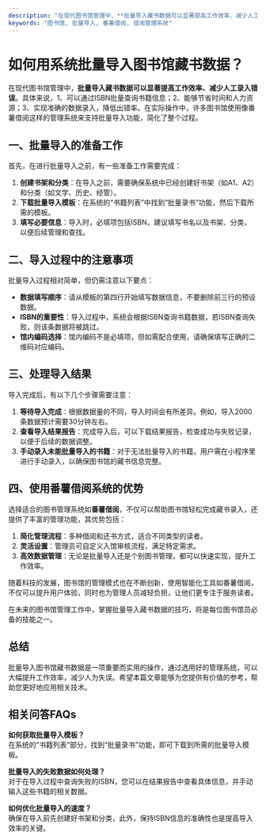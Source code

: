 ```yaml
---
description: "在现代图书馆管理中，**批量导入藏书数据可以显著提高工作效率、减少人工录入错误**。具体来说，1、可以通过ISBN批量查询书籍信息；2、能够节省时间和人力资源；3、实现准确的数据录入，降低出错率。在实际操作中，许多图书馆使用像番薯借阅这样的管理系统来支持批量导入功能，简化了整个过程。"
keywords: "图书馆, 批量导入, 番薯借阅, 借阅管理系统"
---
```

# 如何用系统批量导入图书馆藏书数据？

在现代图书馆管理中，**批量导入藏书数据可以显著提高工作效率、减少人工录入错误**。具体来说，1、可以通过ISBN批量查询书籍信息；2、能够节省时间和人力资源；3、实现准确的数据录入，降低出错率。在实际操作中，许多图书馆使用像番薯借阅这样的管理系统来支持批量导入功能，简化了整个过程。

## **一、批量导入的准备工作**

首先，在进行批量导入之前，有一些准备工作需要完成：

1. **创建书架和分类**：在导入之前，需要确保系统中已经创建好书架（如A1、A2）和分类（如文学、历史、经管）。
2. **下载批量导入模板**：在系统的“书籍列表”中找到“批量录书”功能，然后下载所需的模板。
3. **填写必要信息**：导入时，必填项包括ISBN，建议填写书名以及书架、分类，以便后续管理和查找。

## **二、导入过程中的注意事项**

批量导入过程相对简单，但仍需注意以下要点：

- **数据填写顺序**：请从模板的第四行开始填写数据信息，不要删除前三行的预设数据。
- **ISBN的重要性**：导入过程中，系统会根据ISBN查询书籍数据，若ISBN查询失败，则该条数据将被跳过。
- **馆内编码选择**：馆内编码不是必填项，但如需配合使用，请确保填写正确的二维码对应编码。

## **三、处理导入结果**

导入完成后，有以下几个步骤需要注意：

1. **等待导入完成**：根据数据量的不同，导入时间会有所差异。例如，导入2000条数据预计需要30分钟左右。
2. **查看导入结果报告**：完成导入后，可以下载结果报告，检查成功与失败记录，以便于后续的数据调整。
3. **手动录入未能批量导入的书籍**：对于无法批量导入的书籍，用户需在小程序里进行手动录入，以确保图书馆的藏书信息完整。

## **四、使用番薯借阅系统的优势**

选择适合的图书管理系统如**番薯借阅**，不仅可以帮助图书馆轻松完成藏书录入，还提供了丰富的管理功能，其优势包括：

1. **简化管理流程**：多种借阅和还书方式，适合不同类型的读者。
2. **灵活设置**：管理员可自定义入馆审核流程，满足特定需求。
3. **高效数据管理**：无论是批量导入还是个别图书管理，都可以快速实现，提升工作效率。

随着科技的发展，图书馆的管理模式也在不断创新，使用智能化工具如番薯借阅，不仅可以提升用户体验，同时也为管理人员减轻负担，让他们更专注于服务读者。

在未来的图书馆管理工作中，掌握批量导入藏书数据的技巧，将是每位图书馆员必备的技能之一。

## 总结

批量导入图书馆藏书数据是一项重要而实用的操作，通过选用好的管理系统，可以大幅提升工作效率，减少人为失误。希望本篇文章能够为您提供有价值的参考，帮助您更好地应用相关技术。

## 相关问答FAQs

**如何获取批量导入模板？**  
在系统的“书籍列表”部分，找到“批量录书”功能，即可下载到所需的批量导入模板。

**批量导入的失败数据如何处理？**  
对于在导入过程中查询失败的ISBN，您可以在结果报告中查看具体信息，并手动输入这些书籍的相关数据。

**如何优化批量导入的速度？**  
确保在导入前先创建好书架和分类，此外，保持ISBN信息的准确性也是提高导入效率的关键。
